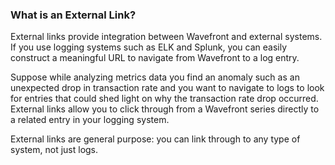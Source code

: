 ### What is an External Link?

External links provide integration between Wavefront and external systems. If you use logging systems such as ELK and
Splunk, you can easily construct a meaningful URL to navigate from Wavefront to a log entry.

Suppose while analyzing metrics data you find an anomaly such as an unexpected drop in transaction rate
and you want to navigate to logs to look for entries that could shed light on why the transaction rate drop occurred.
External links allow you to click through from a Wavefront series directly to a related entry in your
logging system.

External links are general purpose: you can link through to any type of system, not just logs.
